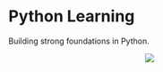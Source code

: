 # Python Learning

Building strong foundations in Python.

<p align="center">
<img src="https://miro.medium.com/max/1838/0*2tEZwLh2ujC2ZkWq">
</p>
